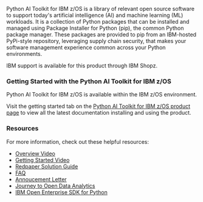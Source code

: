 Python AI Toolkit for IBM z/OS is a library of relevant open source software to support today's artificial intelligence (AI) and machine learning (ML) workloads. It is a collection of Python packages that can be installed and managed using Package Installer for Python (pip), the common Python package manager. These packages are provided to pip from an IBM-hosted PyPi-style repository, leveraging supply chain security, that makes your software management experience common across your Python environments.

IBM support is available for this product through IBM Shopz.

### Getting Started with the Python AI Toolkit for IBM z/OS ###

Python AI Toolkit for IBM z/OS is available within the IBM z/OS environment.

Visit the getting started tab on the [Python AI Toolkit for IBM z/OS product page](https://ibm-z-oss-oda.github.io/python_ai_toolkit_zos/) to view all the latest documentation installing and using the product.

### Resources ###

For more information, check out these helpful resources:

- [Overview Video](https://ibm.biz/zPAIT_overview)
- [Getting Started Video](https://ibm.biz/zPAIT_demo)
- [Redpaper Solution Guide](https://ibm.biz/zPAIT_redbook)
- [FAQ](https://ibm.biz/BdPnfS)
- [Annoucement Letter](https://ibm.biz/BdPnXX)
- [Journey to Open Data Analytics](https://ibm.biz/BdPnE6)
- [IBM Open Enterprise SDK for Python](https://www.ibm.com/products/open-enterprise-python-zos)